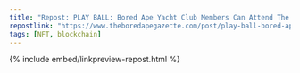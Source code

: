 ```yaml
---
title: "Repost: PLAY BALL: Bored Ape Yacht Club Members Can Attend The MLB's Virtual Ballpark As Their Bored Ape PFP Tonight!"
repostlink: "https://www.theboredapegazette.com/post/play-ball-bored-ape-yacht-club-members-can-attend-the-mlb-s-virtual-ballpark-as-their-bored-ape-pfp"
tags: [NFT, blockchain]
---
```


{% include embed/linkpreview-repost.html %}
